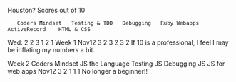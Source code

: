 Houston?
Scores out of 10

       Coders Mindset 	Testing & TDD 	Debugging 	Ruby Webapps 	ActiveRecord 	HTML & CSS
Wed:       2                2                        3           1            2              1
Week 1
Nov12      3                2                        3           2            3              2
If 10 is a professional, I feel I may be inflating my numbers a bit.

Week 2
        Coders Mindset       JS the Language   Testing JS       Debugging JS        JS for web apps
Nov12      3                     2                  1              1                    1
No longer a beginner!!
